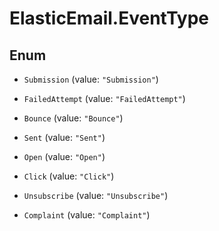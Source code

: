 # ElasticEmail.EventType

## Enum


* `Submission` (value: `"Submission"`)

* `FailedAttempt` (value: `"FailedAttempt"`)

* `Bounce` (value: `"Bounce"`)

* `Sent` (value: `"Sent"`)

* `Open` (value: `"Open"`)

* `Click` (value: `"Click"`)

* `Unsubscribe` (value: `"Unsubscribe"`)

* `Complaint` (value: `"Complaint"`)


